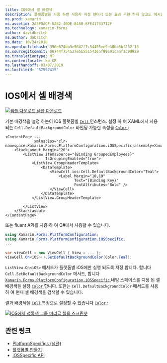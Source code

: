 ```yaml
---
title: IOS에서 셀 배경색
description: 플랫폼별을 사용 하면 사용자 지정 렌더러 또는 효과 구현 하지 않고도 에서만 특정 플랫폼에서 사용할 수 있는 기능을 사용할 수 있습니다. 이 문서에는 iOS에서 셀의 기본 배경색을 설정 하는 iOS 플랫폼 특정을 사용 하는 방법을 설명 합니다.
ms.prod: xamarin
ms.assetid: 2A3FDACF-5AE2-40DE-8488-6FE41733712F
ms.technology: xamarin-forms
author: davidbritch
ms.author: dabritch
ms.date: 10/24/2018
ms.openlocfilehash: 396e674bb3e5642f7c54455ee9e30ba5bf232f18
ms.sourcegitcommit: 00744f754527e5b55154365f89691caaf1c9d929
ms.translationtype: MT
ms.contentlocale: ko-KR
ms.lasthandoff: 03/07/2019
ms.locfileid: "57557415"
---
```

# <a name="cell-background-color-on-ios"></a>IOS에서 셀 배경색

[![샘플 다운로드](~/media/shared/download.png) 샘플 다운로드](https://developer.xamarin.com/samples/xamarin-forms/userinterface/platformspecifics/)

기본 배경색을 설정 하는이 iOS 플랫폼별 [ `Cell` ](xref:Xamarin.Forms.Cell) 인스턴스. 설정 하 여 XAML에서 사용 되는 `Cell.DefaultBackgroundColor` 바인딩 가능한 속성을 [ `Color` ](xref:Xamarin.Forms.Color):

```xaml
<ContentPage ...
             xmlns:ios="clr-namespace:Xamarin.Forms.PlatformConfiguration.iOSSpecific;assembly=Xamarin.Forms.Core">
    <StackLayout Margin="20">
        <ListView ItemsSource="{Binding GroupedEmployees}"
                  IsGroupingEnabled="true">
            <ListView.GroupHeaderTemplate>
                <DataTemplate>
                    <ViewCell ios:Cell.DefaultBackgroundColor="Teal">
                        <Label Margin="10,10"
                               Text="{Binding Key}"
                               FontAttributes="Bold" />
                    </ViewCell>
                </DataTemplate>
            </ListView.GroupHeaderTemplate>
            ...
        </ListView>
    </StackLayout>
</ContentPage>
```

또는 fluent API를 사용 하 여 C#에서 사용할 수 있습니다.

```csharp
using Xamarin.Forms.PlatformConfiguration;
using Xamarin.Forms.PlatformConfiguration.iOSSpecific;
...

var viewCell = new ViewCell { View = ... };
viewCell.On<iOS>().SetDefaultBackgroundColor(Color.Teal);
```

`ListView.On<iOS>` 메서드가 플랫폼별 iOS에만 실행 되도록 지정 합니다. 합니다 `Cell.SetDefaultBackgroundColor` 메서드, 합니다 [ `Xamarin.Forms.PlatformConfiguration.iOSSpecific` ](xref:Xamarin.Forms.PlatformConfiguration.iOSSpecific) 네임 스페이스를 지정 된 셀 배경색을 설정 [ `Color` ](xref:Xamarin.Forms.Color)합니다. 또한는 `Cell.DefaultBackgroundColor` 메서드를 사용 하 여 현재 셀 배경색을 검색할 수 있습니다.

결과 배경색을 [ `Cell` ](xref:Xamarin.Forms.Cell) 특정으로 설정할 수 있습니다 [ `Color` ](xref:Xamarin.Forms.Color):

[![IOS에서 청록색 그룹 머리글 셀을 스크린샷](cell-background-color-images/group-header-cell-color.png "청록 그룹 머리글 셀을 사용 하 여 ListView")](cell-background-color-images/group-header-cell-color-large.png#lightbox "청록 그룹 머리글 셀을 사용 하 여 ListView")

## <a name="related-links"></a>관련 링크

- [PlatformSpecifics (샘플)](https://developer.xamarin.com/samples/xamarin-forms/userinterface/platformspecifics/)
- [플랫폼별 만들기](~/xamarin-forms/platform/platform-specifics/index.md#creating-platform-specifics)
- [iOSSpecific API](xref:Xamarin.Forms.PlatformConfiguration.iOSSpecific)
